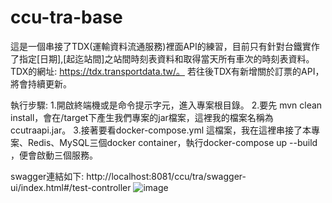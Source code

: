 # ccu-tra-base
這是一個串接了TDX(運輸資料流通服務)裡面API的練習，目前只有針對台鐵實作了指定[日期],[起迄站間]之站間時刻表資料和取得當天所有車次的時刻表資料。
TDX的網址: https://tdx.transportdata.tw/。
若往後TDX有新增關於訂票的API，將會持續更新。

執行步驟:
1.開啟終端機或是命令提示字元，進入專案根目錄。
2.要先 mvn clean install，會在/target下產生我們專案的jar檔案，這裡我的檔案名稱為ccutraapi.jar。
3.接著要看docker-compose.yml 這檔案，我在這裡串接了本專案、Redis、MySQL三個docker container，執行docker-compose up --build 
  ，便會啟動三個服務。
 
 swagger連結如下:
 http://localhost:8081/ccu/tra/swagger-ui/index.html#/test-controller
![image](https://user-images.githubusercontent.com/114802887/235485630-20857fcd-35ea-4495-8d68-256a2da92c82.png)
